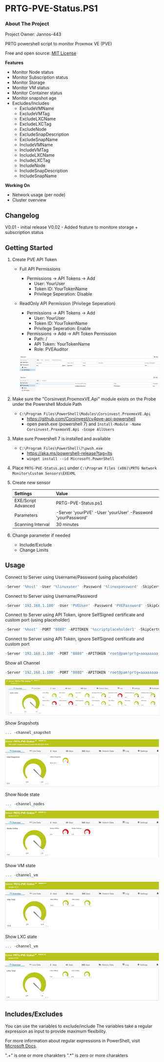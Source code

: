# PRTG-PVE-Status.PS1

<!-- ABOUT THE PROJECT -->
### About The Project
Project Owner: Jannos-443

PRTG powershell script to monitor Proxmox VE (PVE)

Free and open source: [MIT License](https://github.com/Jannos-443/PRTG-PVE-Status/blob/main/LICENSE)

**Features**
* Monitor Node status
* Monitor Subscription status
* Monitor Storage
* Monitor VM status
* Monitor Container status
* Monitor snapshot age
* Excludes/Includes
  * ExcludeVMName
  * ExcludeVMTag
  * ExcludeLXCName
  * ExcludeLXCTag
  * ExcludeNode
  * ExcludeSnapDescription
  * ExcludeSnapName 
  * IncludeVMName
  * IncludeVMTag
  * IncludeLXCName
  * IncludeLXCTag
  * IncludeNode
  * IncludeSnapDescription
  * IncludeSnapName

**Working On**

*  Network usage (per node)<br/>
*  Cluster overview

## Changelog

V0.01 - initial release
V0.02 - Added feature to monitore storage + subscription status

<!-- GETTING STARTED -->
## Getting Started

1. Create PVE API Token
    - Full API Permissions 
       - Permissions -> API Tokens -> Add
          - User: YourUser
          - Token ID: YourTokenName
          - Privilege Seperation: Disable

    - ReadOnly API Permission (Privilege Seperation)
       - Permissions -> API Tokens -> Add
          - User: YourUser
          - Token ID: YourTokenName
          - Privilege Seperation: Enable
       - Permissions -> Add -> API Token Permission
          - Path: /
          - API Token: YourTokenName
          - Role: PVEAuditor

       ![example1](media/token.png)

       ![example1](media/token_acl.png)

2. Make sure the "Corsinvest.ProxmoxVE.Api" module exists on the Probe under the Powershell Module Path
   - `C:\Program Files\PowerShell\Modules\Corsinvest.ProxmoxVE.Api`
       - https://github.com/Corsinvest/cv4pve-api-powershell
       -  open pwsh.exe (powershell 7) and `Install-Module -Name Corsinvest.ProxmoxVE.Api -Scope AllUsers`

3. Make sure Powershell 7 is installed and available
    - `C:\Program Files\PowerShell\7\pwsh.exe`
        - https://aka.ms/powershell-release?tag=lts
        - `winget install --id Microsoft.PowerShell`
    
4. Place `PRTG-PVE-Status.ps1` under `C:\Program Files (x86)\PRTG Network Monitor\Custom Sensors\EXEXML`

5. Create new sensor

   | Settings | Value |
   | --- | --- |
   | EXE/Script Advanced | PRTG-PVE-Status.ps1 |
   | Parameters | -Server 'yourPVE' -User 'yourUser' -Password 'yourPassword' |
   | Scanning Interval | 30 minutes |


6. Change parameter if needed 
   - Include/Exclude
   - Change Limits

## Usage

Connect to Server using Username/Password (using placeholder)
```powershell
-Server '%host' -User '%linuxuser' -Password '%linuxpassword' -SkipCertCheck
```

Connect to Server using Username/Password
```powershell
-Server '192.168.1.100' -User 'PVEUser' -Password 'PVEPassword' -SkipCertCheck
```

Connect to Server using API Token, ignore SelfSigned certificate and custom port (using placeholder)
```powershell
-Server '%host' -PORT "8888" -APITOKEN '%scriptplaceholder1' -SkipCertCheck
```

Connect to Server using API Token, ignore SelfSigned certificate and custom port
```powershell
-Server '192.168.1.100' -PORT "8888" -APITOKEN 'root@pam!prtg=aaaaaaaa-bbbb-cccc-dddd-eeeeeeeeeeee' -SkipCertCheck
```

Show all Channel
```powershell
-Server '192.168.1.100' -PORT "8888" -APITOKEN 'root@pam!prtg=aaaaaaaa-bbbb-cccc-dddd-eeeeeeeeeeee' -SkipCertCheck
```
![example1](media/ok.png)

Show Snapshots
```powershell
... -channel_snapshot
```
![example1](media/snapshot.png)

Show Node state 
```powershell
... -channel_nodes
```
![example1](media/node.png)

Show VM state 
```powershell
... -channel_vm
```
![example1](media/vm.png)

Show LXC state 
```powershell
... -channel_vm
```
![example1](media/lxc.png)

## Includes/Excludes

You can use the variables to exclude/include
The variables take a regular expression as input to provide maximum flexibility.

For more information about regular expressions in PowerShell, visit [Microsoft Docs](https://docs.microsoft.com/en-us/powershell/module/microsoft.powershell.core/about/about_regular_expressions).

".+" is one or more charakters
".*" is zero or more charakters
